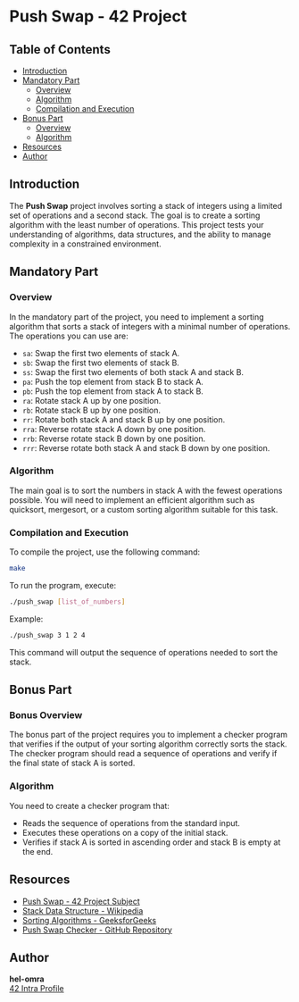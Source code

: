 # Push Swap - 42 Project

## Table of Contents
- [Introduction](#introduction)
- [Mandatory Part](#mandatory-part)
  - [Overview](#overview)
  - [Algorithm](#algorithm)
  - [Compilation and Execution](#compilation-and-execution)
- [Bonus Part](#bonus-part)
  - [Overview](#bonus-overview)
  - [Algorithm](#bonus-algorithm)
- [Resources](#resources)
- [Author](#author)

## Introduction
The **Push Swap** project involves sorting a stack of integers using a limited set of operations and a second stack. The goal is to create a sorting algorithm with the least number of operations. This project tests your understanding of algorithms, data structures, and the ability to manage complexity in a constrained environment.

## Mandatory Part

### Overview
In the mandatory part of the project, you need to implement a sorting algorithm that sorts a stack of integers with a minimal number of operations. The operations you can use are:
- `sa`: Swap the first two elements of stack A.
- `sb`: Swap the first two elements of stack B.
- `ss`: Swap the first two elements of both stack A and stack B.
- `pa`: Push the top element from stack B to stack A.
- `pb`: Push the top element from stack A to stack B.
- `ra`: Rotate stack A up by one position.
- `rb`: Rotate stack B up by one position.
- `rr`: Rotate both stack A and stack B up by one position.
- `rra`: Reverse rotate stack A down by one position.
- `rrb`: Reverse rotate stack B down by one position.
- `rrr`: Reverse rotate both stack A and stack B down by one position.

### Algorithm
The main goal is to sort the numbers in stack A with the fewest operations possible. You will need to implement an efficient algorithm such as quicksort, mergesort, or a custom sorting algorithm suitable for this task.

### Compilation and Execution
To compile the project, use the following command:

```bash
make
```

To run the program, execute:

```bash
./push_swap [list_of_numbers]
```

Example:

```bash
./push_swap 3 1 2 4
```

This command will output the sequence of operations needed to sort the stack.

## Bonus Part

### Bonus Overview
The bonus part of the project requires you to implement a checker program that verifies if the output of your sorting algorithm correctly sorts the stack. The checker program should read a sequence of operations and verify if the final state of stack A is sorted.

### Algorithm
You need to create a checker program that:
- Reads the sequence of operations from the standard input.
- Executes these operations on a copy of the initial stack.
- Verifies if stack A is sorted in ascending order and stack B is empty at the end.

## Resources
- [Push Swap - 42 Project Subject](https://projects.intra.42.fr/projects/push_swap)
- [Stack Data Structure - Wikipedia](https://en.wikipedia.org/wiki/Stack_(abstract_data_type))
- [Sorting Algorithms - GeeksforGeeks](https://www.geeksforgeeks.org/sorting-algorithms/)
- [Push Swap Checker - GitHub Repository](https://github.com/42Paris/push_swap_checker)

## Author
**hel-omra**  
[42 Intra Profile](https://profile.intra.42.fr/users/hel-omra)
